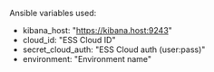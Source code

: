 Ansible variables used:
- kibana_host: "https://kibana.host:9243"
- cloud_id: "ESS Cloud ID"
- secret_cloud_auth: "ESS Cloud auth (user:pass)"
- environment: "Environment name" 
